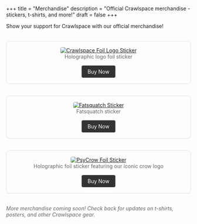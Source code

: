 +++
title = "Merchandise"
description = "Official Crawlspace merchandise - stickers, t-shirts, and more!"
draft = false
+++

Show your support for Crawlspace with our official merchandise!

<div style="display: grid; grid-template-columns: repeat(auto-fit, minmax(250px, 1fr)); gap: 2rem; margin-top: 2rem;">

<div style="text-align: center; border: 1px solid #ddd; padding: 1rem; border-radius: 8px;">
  <a href="https://www.stickermule.com/item/2421090c47beca439db7eb43447fd0e4" target="_blank" rel="noopener noreferrer">
    <img src="/images/merch/crawlspace-foil-logo.png" alt="Crawlspace Foil Logo Sticker" style="max-width: 100%; height: auto; border-radius: 4px; transition: transform 0.3s ease;" onmouseover="this.style.transform='scale(1.05)'" onmouseout="this.style.transform='scale(1)'">
  </a>
  <p style="margin: 0 0 1rem 0; color: #666;">Holographic logo foil sticker</p>
  <a href="https://www.stickermule.com/item/2421090c47beca439db7eb43447fd0e4" target="_blank" rel="noopener noreferrer" style="display: inline-block; background-color: #333; color: white; padding: 0.5rem 1rem; text-decoration: none; border-radius: 4px; transition: background-color 0.3s ease;" onmouseover="this.style.backgroundColor='#555'" onmouseout="this.style.backgroundColor='#333'">Buy Now</a>
</div>

<div style="text-align: center; border: 1px solid #ddd; padding: 1rem; border-radius: 8px;">
  <a href="https://www.stickermule.com/item/2421090c47beca439db7eb434479d8e0" target="_blank" rel="noopener noreferrer">
    <img src="/images/merch/fatsquatch-sticker.png" alt="Fatsquatch Sticker" style="max-width: 100%; height: auto; border-radius: 4px; transition: transform 0.3s ease;" onmouseover="this.style.transform='scale(1.05)'" onmouseout="this.style.transform='scale(1)'">
  </a>
  <p style="margin: 0 0 1rem 0; color: #666;">Fatsquatch sticker</p>
  <a href="https://www.stickermule.com/item/2421090c47beca439db7eb434479d8e0" target="_blank" rel="noopener noreferrer" style="display: inline-block; background-color: #333; color: white; padding: 0.5rem 1rem; text-decoration: none; border-radius: 4px; transition: background-color 0.3s ease;" onmouseover="this.style.backgroundColor='#555'" onmouseout="this.style.backgroundColor='#333'">Buy Now</a>
</div>

<div style="text-align: center; border: 1px solid #ddd; padding: 1rem; border-radius: 8px;">
  <a href="https://www.stickermule.com/item/2421090c47beca439db7ee4c4978d2e6" target="_blank" rel="noopener noreferrer">
    <img src="/images/merch/psychedelic-crow-on-foil.png" alt="PsyCrow Foil Sticker" style="max-width: 100%; height: auto; border-radius: 4px; transition: transform 0.3s ease;" onmouseover="this.style.transform='scale(1.05)'" onmouseout="this.style.transform='scale(1)'">
  </a>
  <p style="margin: 0 0 1rem 0; color: #666;">Holographic foil sticker featuring our iconic crow logo</p>
  <a href="https://www.stickermule.com/item/2421090c47beca439db7ee4c4978d2e6" target="_blank" rel="noopener noreferrer" style="display: inline-block; background-color: #333; color: white; padding: 0.5rem 1rem; text-decoration: none; border-radius: 4px; transition: background-color 0.3s ease;" onmouseover="this.style.backgroundColor='#555'" onmouseout="this.style.backgroundColor='#333'">Buy Now</a>
</div>

</div>

<p style="margin-top: 2rem; font-style: italic; color: #666;">More merchandise coming soon! Check back for updates on t-shirts, posters, and other Crawlspace gear.</p>
